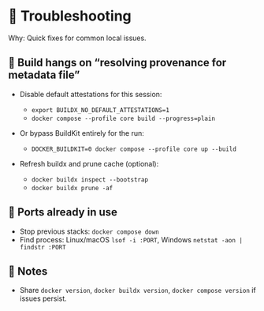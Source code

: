 # 🛑 Troubleshooting

Why: Quick fixes for common local issues.

## 🚧 Build hangs on “resolving provenance for metadata file”

- Disable default attestations for this session:
  - `export BUILDX_NO_DEFAULT_ATTESTATIONS=1`
  - `docker compose --profile core build --progress=plain`

- Or bypass BuildKit entirely for the run:
  - `DOCKER_BUILDKIT=0 docker compose --profile core up --build`

- Refresh buildx and prune cache (optional):
  - `docker buildx inspect --bootstrap`
  - `docker buildx prune -af`

## 🔌 Ports already in use

- Stop previous stacks: `docker compose down`
- Find process: Linux/macOS `lsof -i :PORT`, Windows `netstat -aon | findstr :PORT`

## 📝 Notes

- Share `docker version`, `docker buildx version`, `docker compose version` if issues persist.

